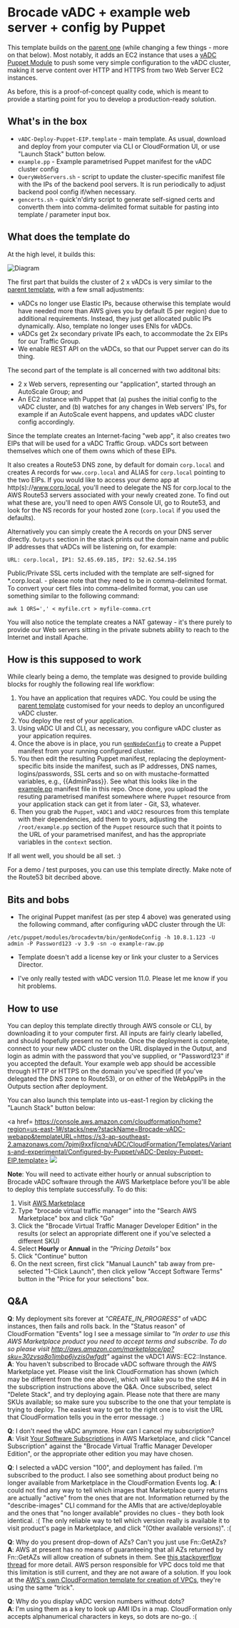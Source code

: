# Brocade vADC + example web server + config by Puppet

This template builds on the [parent one](https://github.com/dkalintsev/Brocade/tree/master/vADC/CloudFormation/Templates) (while changing a few things - more on that below). Most notably, it adds an EC2 instance that uses a [vADC Puppet Module](https://forge.puppet.com/tuxinvader/brocadevtm) to push some very simple configuration to the vADC cluster, making it serve content over HTTP and HTTPS from two Web Server EC2 instances.

As before, this is a proof-of-concept quality code, which is meant to provide a starting point for you to develop a production-ready solution.

## What's in the box

* `vADC-Deploy-Puppet-EIP.template` - main template. As usual, download and deploy from your computer via CLI or CloudFormation UI, or use "Launch Stack" button below.
* `example.pp` - Example parametrised Puppet manifest for the vADC cluster config
* `QueryWebServers.sh` - script to update the cluster-specific manifest file with the IPs of the backend pool servers. It is run periodically to adjust backend pool config if/when necessary. 
* `gencerts.sh` - quick'n'dirty script to generate self-signed certs and converth them into comma-delimited format suitable for pasting into template / parameter input box.

## What does the template do

At the high level, it builds this:

![Diagram](https://raw.githubusercontent.com/dkalintsev/Brocade/master/vADC/CloudFormation/Templates/Variants-and-experimental/Configured-by-Puppet/images/vADC%20with%20Puppet%20and%20Web%20Servers.png "High level diagram")

The first part that builds the cluster of 2 x vADCs is very similar to the [parent template](https://github.com/dkalintsev/Brocade/tree/master/vADC/CloudFormation/Templates), with a few small adjustments:

- vADCs no longer use Elastic IPs, because otherwise this template would have needed more than AWS gives you by default (5 per region) due to additional requirements. Instead, they just get allocated public IPs dynamically. Also, template no longer uses ENIs for vADCs.
- vADCs get 2x secondary private IPs each, to accommodate the 2x EIPs for our Traffic Group.
- We enable REST API on the vADCs, so that our Puppet server can do its thing.

The second part of the template is all concerned with two additonal bits:

- 2 x Web servers, representing our "application", started through an AutoScale Group; and
- An EC2 instance with Puppet that (a) pushes the initial config to the vADC cluster, and (b) watches for any changes in Web servers' IPs, for example if an AutoScale event happens, and updates vADC cluster config accordingly.

Since the template creates an Internet-facing "web app", it also creates two EIPs that will be used for a vADC Traffic Group. vADCs sort between themselves which one of them owns which of these EIPs.

It also creates a Route53 DNS zone, by default for domain `corp.local` and creates A records for `www.corp.local` and ALIAS for `corp.local` pointing to the two EIPs. If you would like to access your demo app at http(s)://www.corp.local, you'll need to delegate the NS for corp.local to the AWS Route53 servers associated with your newly created zone. To find out what these are, you'll need to open AWS Console UI, go to Route53, and look for the NS records for your hosted zone (`corp.local` if you used the defaults).

Alternatively you can simply create the A records on your DNS server directly. `Outputs` section in the stack prints out the domain name and public IP addresses that vADCs will be listening on, for example:

```
URL: corp.local, IP1: 52.65.69.185, IP2: 52.62.54.195
```

Public/Private SSL certs included with the template are self-signed for *.corp.local. - please note that they need to be in comma-delimited format. To convert your cert files into comma-delimited format, you can use something similar to the following command:

`awk 1 ORS=',' < myfile.crt > myfile-comma.crt`

You will also notice the template creates a NAT gateway - it's there purely to provide our Web servers sitting in the private subnets ability to reach to the Internet and install Apache.

## How is this supposed to work

While clearly being a demo, the template was designed to provide building blocks for roughly the following real life workflow:

1. You have an application that requires vADC. You could be using the [parent template](https://github.com/dkalintsev/Brocade/tree/master/vADC/CloudFormation/Templates) customised for your needs to deploy an unconfigured vADC cluster.
2. You deploy the rest of your application.
3. Using vADC UI and CLI, as necessary, you configure vADC cluster as your appication requires.
4. Once the above is in place, you run [`genNodeConfig`](https://forge.puppet.com/tuxinvader/brocadevtm#tools-gennodeconfig) to create a Puppet manifest from your running configured cluster.
5. You then edit the resulting Puppet manifest, replacing the deployment-specific bits inside the manifest, such as IP addresses, DNS names, logins/passwords, SSL certs and so on with mustache-formatted variables, e.g., {{AdminPass}}. See what this looks like in the [example.pp](https://github.com/dkalintsev/Brocade/blob/master/vADC/CloudFormation/Templates/Variants-and-experimental/Configured-by-Puppet/example.pp) manifest file in this repo. Once done, you upload the resuting parametrised manifest somewhere where `Puppet` resource from your application stack can get it from later - Git, S3, whatever.
6. Then you grab the `Puppet`, `vADC1` and `vADC2` resources from this template with their dependencies, add them to yours, adjusting the `/root/example.pp` section of the `Puppet` resource such that it points to the URL of your parametrised manifest, and has the appropriate variables in the `context` section.

If all went well, you should be all set. :)

For a demo / test purposes, you can use this template directly. Make note of the Route53 bit decribed above.

## Bits and bobs

- The original Puppet manifest (as per step 4 above) was generated using the following command, after configuring vADC cluster through the UI:

`/etc/puppet/modules/brocadevtm/bin/genNodeConfig -h 10.8.1.123 -U admin -P Password123 -v 3.9 -sn -o example-raw.pp`

- Template doesn't add a license key or link your cluster to a Services Director.

- I've only really tested with vADC version 11.0. Please let me know if you hit problems.

## How to use

You can deploy this template directly through AWS console or CLI, by downloading it to your computer first. All inputs are fairly clearly labelled, and should hopefully present no trouble. Once the deployment is complete, connect to your new vADC cluster on the URL displayed in the Output, and login as admin with the password that you've supplied, or "Password123" if you accepted the default. Your example web app should be accessible through HTTP or HTTPS on the domain you've specified (if you've delegated the DNS zone to Route53), or on either of the WebAppIPs in the Outputs section after deployment.

You can also launch this template into us-east-1 region by clicking the "Launch Stack" button below:

<a href=
https://console.aws.amazon.com/cloudformation/home?region=us-east-1#/stacks/new?stackName=Brocade-vADC-webapp&templateURL=https://s3-ap-southeast-2.amazonaws.com/7pjmj9xxfjlcnq/vADC/CloudFormation/Templates/Variants-and-experimental/Configured-by-Puppet/vADC-Deploy-Puppet-EIP.template>
<img src=https://s3.amazonaws.com/cloudformation-examples/cloudformation-launch-stack.png></a>


**Note**: You will need to activate either hourly or annual subscription to Brocade vADC software through the AWS Marketplace before you'll be able to deploy this template successfully. To do this:

1. Visit [AWS Marketplace](https://aws.amazon.com/marketplace/)
2. Type "brocade virtual traffic manager" into the "Search AWS Marketplace" box and click "Go"
3. Click the "Brocade Virtual Traffic Manager Developer Edition" in the results (or select an appropriate different one if you've selected a different SKU)
4. Select **Hourly** or **Annual** in the *"Pricing Details"* box
5. Click "Continue" button
6. On the next screen, first click "Manual Launch" tab away from pre-selected "1-Click Launch", then click yellow "Accept Software Terms" button in the "Price for your selections" box.

## Q&A

**Q**: My deployment sits forever at *"CREATE\_IN\_PROGRESS"* of vADC instances, then fails and rolls back. In the "Status reason" of CloudFormation "Events" log I see a message similar to *"In order to use this AWS Marketplace product you need to accept terms and subscribe. To do so please visit http://aws.amazon.com/marketplace/pp?sku=30zvsq8o1jmbp6jvzis0wfgdt"* against the vADC1 AWS::EC2::Instance.  
**A**: You haven't subscribed to Brocade vADC software through the AWS Marketplace yet. Please visit the link CloudFormation has shown (which may be different from the one above), which will take you to the step #4 in the subscription instructions above the Q&A. Once subscribed, select "Delete Stack", and try deploying again. Please note that there are many SKUs available; so make sure you subscribe to the one that your template is trying to deploy. The easiest way to get to the right one is to visit the URL that CloudFormation tells you in the error message. :)

**Q**: I don't need the vADC anymore. How can I cancel my subscription?  
**A**: Visit [Your Software Subscriptions](https://aws.amazon.com/marketplace/library/) in AWS Marketplace, and click "Cancel Subscription" against the "Brocade Virtual Traffic Manager Developer Edition", or the appropriate other edition you may have chosen.

**Q**: I selected a vADC version "100", and deployment has failed. I'm subscribed to the product. I also see something about product being no longer available from Marketplace in the CloudFormation Events log.
**A**: I could not find any way to tell which images that Marketplace query returns are actually "active" from the ones that are not. Information returned by the "describe-images" CLI command for the AMIs that are active/deployable and the ones that "no longer available" provides no clues - they both look identical. :( The only reliable way to tell which version really is available it to visit product's page in Marketplace, and click "(Other available versions)". :( 

**Q**: Why do you present drop-down of AZs? Can't you just use Fn::GetAZs?  
**A**: AWS at present has no means of guaranteeing that all AZs returned by Fn::GetAZs will allow creation of subnets in them. See [this stackoverflow thread](http://stackoverflow.com/questions/21390444/is-there-a-way-for-cloudformation-to-query-available-zones-for-subnet-creation) for more detail. AWS person responsible for VPC docs told me that this limitation is still current, and they are not aware of a solution. If you look at the [AWS's own CloudFormation template for creation of VPCs](http://docs.aws.amazon.com/quickstart/latest/vpc/welcome.html), they're using the same "trick".

**Q**: Why do you display vADC version numbers without dots?  
**A**: I'm using them as a key to look up AMI IDs in a map. CloudFormation only accepts alphanumerical characters in keys, so dots are no-go. :(